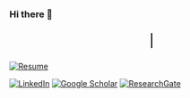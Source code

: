 ### Hi there 👋

<div style="text-align: center;">
  <p style="font-family: 'Courier New', monospace; font-size: 24px;">
    <span id="typed-name"></span>
  </p>
  <style>
    @keyframes typing {
      from { width: 0; }
    }
    @keyframes blink-caret {
      50% { border-color: transparent; }
    }
    #typed-name {
      border-right: 2px solid #000;
      padding-right: 3px;
      animation: typing 2s steps(20), blink-caret 0.5s step-end infinite alternate;
    }
  </style>
  <script>
    const nameElement = document.getElementById("typed-name");
    const name = "John Doe"; // Your name here
    let currentChar = 0;

    function type() {
      if (currentChar < name.length) {
        nameElement.textContent += name.charAt(currentChar);
        currentChar++;
        setTimeout(type, 100);
      }
    }

    type();
  </script>
</div>


[![Resume](https://img.shields.io/badge/Resume-CV-informational?style=for-the-badge)](Savar_Sinha_CV.pdf)

[![LinkedIn](https://img.shields.io/badge/-LinkedIn-blue?style=flat-square&logo=Linkedin&logoColor=white&link=https://www.linkedin.com/in/savar-sinha-0a5364237/)](https://www.linkedin.com/in/savar-sinha-0a5364237/) [![Google Scholar](https://img.shields.io/badge/-Google%20Scholar-blue?style=flat-square&logo=Google%20Scholar&logoColor=white&link=https://scholar.google.com/citations?user=T2ApEXgAAAAJ&hl=en)](https://scholar.google.com/citations?user=T2ApEXgAAAAJ&hl=en) [![ResearchGate](https://img.shields.io/badge/-ResearchGate-9cf?style=flat-square&logo=ResearchGate&logoColor=white&link=https://www.researchgate.net/profile/Savar-Sinha/publications)](https://www.researchgate.net/profile/Savar-Sinha/publications)


<!--
**savarsinha123/savarsinha123** is a ✨ _special_ ✨ repository because its `README.md` (this file) appears on your GitHub profile.

Here are some ideas to get you started:

- 🔭 I’m currently working on ...
- 🌱 I’m currently learning ...
- 👯 I’m looking to collaborate on ...
- 🤔 I’m looking for help with ...
- 💬 Ask me about ...
- 📫 How to reach me: ...
- 😄 Pronouns: ...
- ⚡ Fun fact: ...
-->
